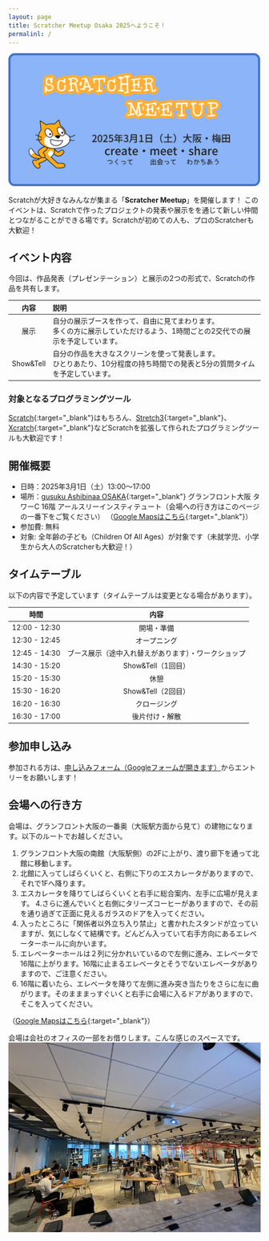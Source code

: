 ```yaml
---
layout: page
title: Scratcher Meetup Osaka 2025へようこそ！
permalinl: /
---
```


![](/assets/images/OGP/scratcher-meetup.OGP.png)

Scratchが大好きなみんなが集まる「**Scratcher Meetup**」を開催します！
このイベントは、Scratchで作ったプロジェクトの発表や展示をを通じて新しい仲間とつながることができる場です。Scratchが初めての人も、プロのScratcherも大歓迎！

## イベント内容
今回は、作品発表（プレゼンテーション）と展示の2つの形式で、Scratchの作品を共有します。

|内容|説明|
|:--:|:--|
|展示|自分の展示ブースを作って、自由に見てまわります。<br>多くの方に展示していただけるよう、1時間ごとの2交代での展示を予定しています。|
|Show&Tell|自分の作品を大きなスクリーンを使って発表します。<br>ひとりあたり、10分程度の持ち時間での発表と5分の質問タイムを予定しています。|

### 対象となるプログラミングツール
[Scratch](https://scratch.mit.edu/){:target="_blank"}はもちろん、[Stretch3](https://stretch3.github.io/){:target="_blank"}、[Xcratch](https://xcratch.github.io/index-ja.html){:target="_blank"}などScratchを拡張して作られたプログラミングツールも大歓迎です！
## 開催概要
- 日時：2025年3月1日（土）13:00〜17:00
- 場所：[gusuku Ashibinaa OSAKA](https://www.r3it.com/ashibinaa){:target="_blank"} グランフロント大阪 タワーC 16階 アールスリーインスティテュート（会場への行き方はこのページの一番下をご覧ください）  （[Google Mapsはこちら](https://maps.app.goo.gl/qqJU97Qbc9vydik99){:target="_blank"}）
- 参加費: 無料
- 対象: 全年齢の子ども（Children Of All Ages）が対象です（未就学児、小学生から大人のScratcherも大歓迎！）

## タイムテーブル
以下の内容で予定しています（タイムテーブルは変更となる場合があります）。

|時間|内容|
|:--:|:--:|
|12:00 - 12:30|開場・準備|
|12:30 - 12:45|オープニング|
|12:45 - 14:30|ブース展示（途中入れ替えがあります）・ワークショップ|
|14:30 - 15:20|Show&Tell（1回目）|
|15:20 - 15:30|休憩|
|15:30 - 16:20|Show&Tell（2回目）|
|16:20 - 16:30|クロージング|
|16:30 - 17:00|後片付け・解散|

## 参加申し込み
参加される方は、[申し込みフォーム（Googleフォームが開きます）](https://forms.gle/F72CDYkSsRBNgzNQ9)からエントリーをお願いします！

## 会場への行き方
会場は、グランフロント大阪の一番奥（大阪駅方面から見て）の建物になります。以下のルートでお越しください。

1. グランフロント大阪の南館（大阪駅側）の2Fに上がり、渡り廊下を通って北館に移動します。
2. 北館に入ってしばらくいくと、右側に下りのエスカレータがありますので、それで1Fへ降ります。
3. エスカレータを降りてしばらくいくと右手に総合案内、左手に広場が見えます。
4.さらに進んでいくと右側にタリーズコーヒーがありますので、その前を通り過ぎて正面に見えるガラスのドアを入ってください。
5. 入ったところに「関係者以外立ち入り禁止」と書かれたスタンドが立っていますが、気にしなくて結構です。どんどん入っていて右手方向にあるエレベーターホールに向かいます。
6. エレベーターホールは２列に分かれいているので左側に進み、エレベータで16階に上がります。16階に止まるエレベータとそうでないエレベータがありますので、ご注意ください。
7. 16階に着いたら、エレベータを降りて左側に進み突き当たりをさらに左に曲がります。そのまままっすぐいくと右手に会場に入るドアがありますので、そこを入ってください。

（[Google Mapsはこちら](https://maps.app.goo.gl/qqJU97Qbc9vydik99){:target="_blank"}）

会場は会社のオフィスの一部をお借りします。こんな感じのスペースです。
![](/assets/images/ashibinaa.jpg)
